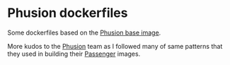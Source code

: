 # Phusion dockerfiles

Some dockerfiles based on the [Phusion base image](http://phusion.github.io/baseimage-docker/).

More kudos to the [Phusion](http://www.phusion.nl/) team as I followed many of same patterns that they used in building their [Passenger](https://github.com/phusion/passenger-docker) images.
